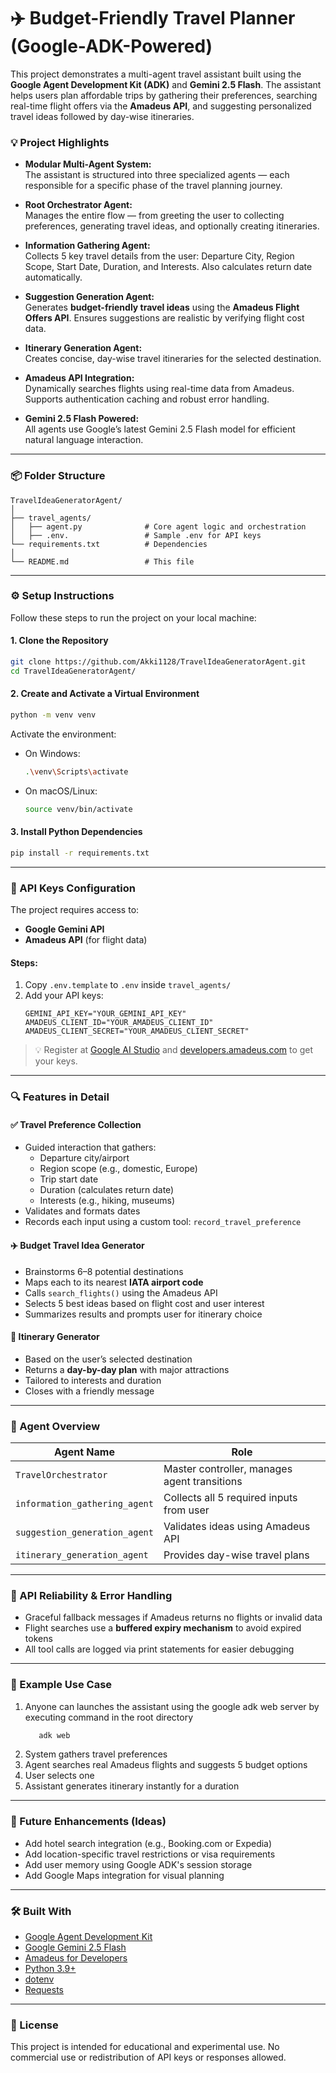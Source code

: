 # ✈️ Budget-Friendly Travel Planner (Google-ADK-Powered)

This project demonstrates a multi-agent travel assistant built using the **Google Agent Development Kit (ADK)** and **Gemini 2.5 Flash**. The assistant helps users plan affordable trips by gathering their preferences, searching real-time flight offers via the **Amadeus API**, and suggesting personalized travel ideas followed by day-wise itineraries.

### 💡 Project Highlights

* **Modular Multi-Agent System:**  
  The assistant is structured into three specialized agents — each responsible for a specific phase of the travel planning journey.

* **Root Orchestrator Agent:**  
  Manages the entire flow — from greeting the user to collecting preferences, generating travel ideas, and optionally creating itineraries.

* **Information Gathering Agent:**  
  Collects 5 key travel details from the user: Departure City, Region Scope, Start Date, Duration, and Interests. Also calculates return date automatically.

* **Suggestion Generation Agent:**  
  Generates **budget-friendly travel ideas** using the **Amadeus Flight Offers API**. Ensures suggestions are realistic by verifying flight cost data.

* **Itinerary Generation Agent:**  
  Creates concise, day-wise travel itineraries for the selected destination.

* **Amadeus API Integration:**  
  Dynamically searches flights using real-time data from Amadeus. Supports authentication caching and robust error handling.

* **Gemini 2.5 Flash Powered:**  
  All agents use Google’s latest Gemini 2.5 Flash model for efficient natural language interaction.

---

### 📦 Folder Structure

```
TravelIdeaGeneratorAgent/
│
├── travel_agents/
│   ├── agent.py              # Core agent logic and orchestration
│   ├── .env.                 # Sample .env for API keys
└── requirements.txt          # Dependencies
│
└── README.md                 # This file
```

---

### ⚙️ Setup Instructions

Follow these steps to run the project on your local machine:

#### 1. **Clone the Repository**
```bash
git clone https://github.com/Akki1128/TravelIdeaGeneratorAgent.git
cd TravelIdeaGeneratorAgent/
```

#### 2. **Create and Activate a Virtual Environment**
```bash
python -m venv venv
```

Activate the environment:

- On Windows:
  ```bash
  .\venv\Scripts\activate
  ```

- On macOS/Linux:
  ```bash
  source venv/bin/activate
  ```

#### 3. **Install Python Dependencies**
```bash
pip install -r requirements.txt
```

---

### 🔑 API Keys Configuration

The project requires access to:

- **Google Gemini API**  
- **Amadeus API** (for flight data)

#### Steps:
1. Copy `.env.template` to `.env` inside `travel_agents/`
2. Add your API keys:
   ```dotenv
   GEMINI_API_KEY="YOUR_GEMINI_API_KEY"
   AMADEUS_CLIENT_ID="YOUR_AMADEUS_CLIENT_ID"
   AMADEUS_CLIENT_SECRET="YOUR_AMADEUS_CLIENT_SECRET"
   ```

> 💡 Register at [Google AI Studio](https://aistudio.google.com/) and [developers.amadeus.com](https://developers.amadeus.com/) to get your keys.

---

### 🔍 Features in Detail

#### ✅ Travel Preference Collection
- Guided interaction that gathers:
  - Departure city/airport
  - Region scope (e.g., domestic, Europe)
  - Trip start date
  - Duration (calculates return date)
  - Interests (e.g., hiking, museums)
- Validates and formats dates
- Records each input using a custom tool: `record_travel_preference`

#### ✈️ Budget Travel Idea Generator
- Brainstorms 6–8 potential destinations
- Maps each to its nearest **IATA airport code**
- Calls `search_flights()` using the Amadeus API
- Selects 5 best ideas based on flight cost and user interest
- Summarizes results and prompts user for itinerary choice

#### 📅 Itinerary Generator
- Based on the user’s selected destination
- Returns a **day-by-day plan** with major attractions
- Tailored to interests and duration
- Closes with a friendly message

---

### 📌 Agent Overview

| Agent Name                  | Role                                         |
|----------------------------|----------------------------------------------|
| `TravelOrchestrator`       | Master controller, manages agent transitions |
| `information_gathering_agent` | Collects all 5 required inputs from user |
| `suggestion_generation_agent` | Validates ideas using Amadeus API        |
| `itinerary_generation_agent` | Provides day-wise travel plans             |

---

### 🧪 API Reliability & Error Handling

- Graceful fallback messages if Amadeus returns no flights or invalid data
- Flight searches use a **buffered expiry mechanism** to avoid expired tokens
- All tool calls are logged via print statements for easier debugging

---

### 🚀 Example Use Case

1. Anyone can launches the assistant using the google adk web server by executing command in the root directory
   ```bash
      adk web
   ```
2. System gathers travel preferences
3. Agent searches real Amadeus flights and suggests 5 budget options
4. User selects one
5. Assistant generates itinerary instantly for a duration

---

### 🧰 Future Enhancements (Ideas)

- Add hotel search integration (e.g., Booking.com or Expedia)
- Add location-specific travel restrictions or visa requirements
- Add user memory using Google ADK's session storage
- Add Google Maps integration for visual planning

---

### 🛠 Built With

- [Google Agent Development Kit](https://ai.google.dev/)
- [Google Gemini 2.5 Flash](https://ai.google.dev/models/gemini)
- [Amadeus for Developers](https://developers.amadeus.com/)
- [Python 3.9+](https://www.python.org/)
- [dotenv](https://pypi.org/project/python-dotenv/)
- [Requests](https://docs.python-requests.org/en/latest/)

---

### 📄 License

This project is intended for educational and experimental use. No commercial use or redistribution of API keys or responses allowed.
